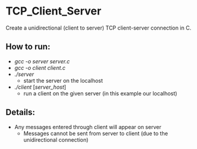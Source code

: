 # TCP_Client_Server
Create a unidirectional (client to server) TCP client-server connection in C.

## How to run:
* *gcc -o server server.c*
* *gcc -o client client.c*
* *./server*
  * start the server on the localhost
* *./client* \[*server_host*\]
  * run a client on the given server (in this example our localhost)

## Details:
* Any messages entered through client will appear on server
  * Messages cannot be sent from server to client (due to the unidirectional connection)
